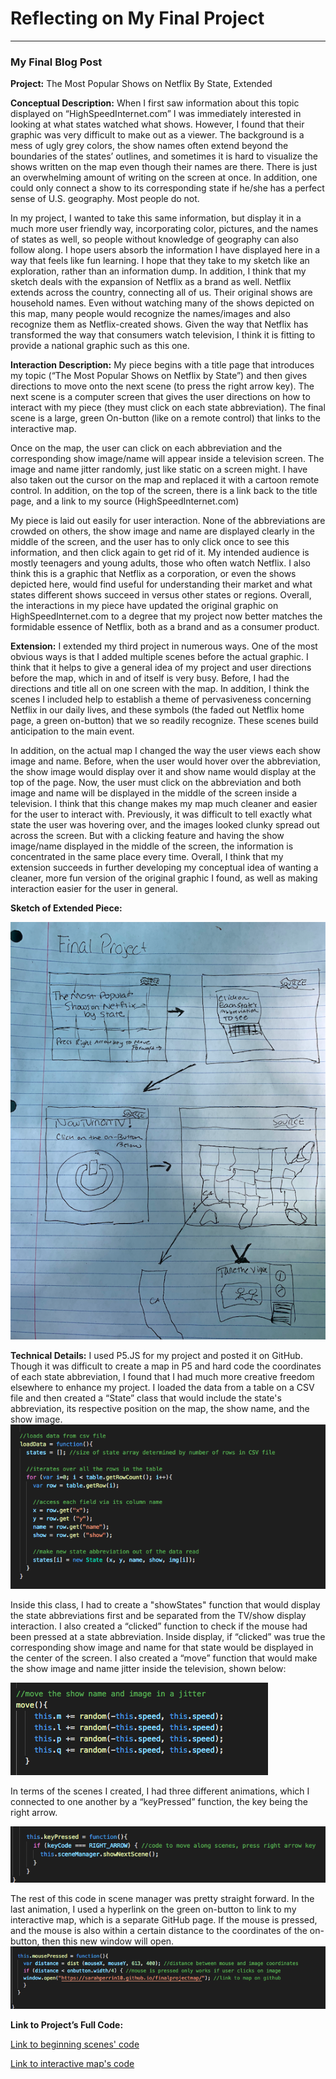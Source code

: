 # Reflecting on My Final Project
------

### My Final Blog Post

<b>Project:</b>
The Most Popular Shows on Netflix By State, Extended

<b>Conceptual Description:</b>
When I first saw information about this topic displayed on “HighSpeedInternet.com” I was immediately interested in looking at what states watched what shows. However, I found that their graphic was very difficult to make out as a viewer. The background is a mess of ugly grey colors, the show names often extend beyond the boundaries of the states’ outlines, and sometimes it is hard to visualize the shows written on the map even though their names are there. There is just an overwhelming amount of writing on the screen at once. In addition, one could only connect a show to its corresponding state if he/she has a perfect sense of U.S. geography. Most people do not.

In my project, I wanted to take this same information, but display it in a much more user friendly way, incorporating color, pictures, and the names of states as well, so people without knowledge of geography can also follow along. I hope users absorb the information I have displayed here in a way that feels like fun learning. I hope that they take to my sketch like an exploration, rather than an information dump. In addition, I think that my sketch deals with the expansion of Netflix as a brand as well. Netflix extends across the country, connecting all of us. Their original shows are household names. Even without watching many of the shows depicted on this map, many people would recognize the names/images and also recognize them as Netflix-created shows. Given the way that Netflix has transformed the way that consumers watch television, I think it is fitting to provide a national graphic such as this one.

<b>Interaction Description:</b>
My piece begins with a title page that introduces my topic (“The Most Popular Shows on Netflix by State”) and then gives directions to move onto the next scene (to press the right arrow key). The next scene is a computer screen that gives the user directions on how to interact with my piece (they must click on each state abbreviation). The final scene is a large, green On-button (like on a remote control) that links to the interactive map.

Once on the map, the user can click on each abbreviation and the  corresponding show image/name will appear inside a television screen. The image and name jitter randomly, just like static on a screen might. I have also taken out the cursor on the map and replaced it with a cartoon remote control. In addition, on the top of the screen, there is a link back to the title page, and a link to my source (HighSpeedInternet.com)

My piece is laid out easily for user interaction. None of the abbreviations are crowded on others, the show image and name are displayed clearly in the middle of the screen, and the user has to only click once to see this information, and then click again to get rid of it. My intended audience is mostly teenagers and young adults, those who often watch Netflix. I also think this is a graphic that Netflix as a corporation, or even the shows depicted here, would find useful for understanding their market and what states different shows succeed in versus other states or regions. Overall, the interactions in my piece have updated the original graphic on HighSpeedInternet.com to a degree that my project now better matches the formidable essence of Netflix, both as a brand and as a consumer product.

<b>Extension:</b>
I extended my third project in numerous ways. One of the most obvious ways is that I added multiple scenes before the actual graphic. I think that it helps to give a general idea of my project and user directions before the map, which in and of itself is very busy. Before, I had the directions and title all on one screen with the map. In addition, I think the scenes I included help to establish a theme of pervasiveness concerning Netflix in our daily lives, and these symbols (the faded out Netflix home page, a green on-button) that we so readily recognize. These scenes build anticipation to the main event.

In addition, on the actual map I changed the way the user views each show image and name. Before, when the user would hover over the abbreviation, the show image would display over it and show name would display at the top of the page. Now, the user must click on the abbreviation and both image and name will be displayed in the middle of the screen inside a television. I think that this change makes my map much cleaner and easier for the user to interact with. Previously, it was difficult to tell exactly what state the user was hovering over, and the images looked clunky spread out across the screen. But with a clicking feature and having the show image/name displayed in the middle of the screen, the information is concentrated in the same place every time. Overall, I think that my extension succeeds in further developing my conceptual idea of wanting a cleaner, more fun version of the original graphic I found, as well as making interaction easier for the user in general.

<b>Sketch of Extended Piece:</b>

![Sarah Perrin](images/outline.png?raw=true "Sarah Perrin") 


<b>Technical Details:</b>
I used P5.JS for my project and posted it on GitHub. Though it was difficult to create a map in P5 and hard code the coordinates of each state abbreviation, I found that I had much more creative freedom elsewhere to enhance my project. I loaded the data from a table on a CSV file and then created a “State” class that would include the state's abbreviation, its respective position on the map, the show name, and the show image. 
![Sarah Perrin](images/screenshot3.png?raw=true "Sarah Perrin")

Inside this class, I had to create a "showStates" function that would display the state abbreviations first and be separated from the TV/show display interaction. I also created a “clicked” function to check if the mouse had been pressed at a state abbreviation. Inside display, if “clicked” was true the corresponding show image and name for that state would be displayed in the center of the screen. I also created a “move” function that would make the show image and name jitter inside the television, shown below:

![Sarah Perrin](images/screenshot2.png?raw=true "Sarah Perrin")

In terms of the scenes I created, I had three different animations, which I connected to one another by a “keyPressed” function, the key being the right arrow.

![Sarah Perrin](images/screenshot1.png?raw=true "Sarah Perrin")

The rest of this code in scene manager was pretty straight forward. In the last animation, I used a hyperlink on the green on-button to link to my interactive map, which is a separate GitHub page. If the mouse is pressed, and the mouse is also within a certain distance to the coordinates of the on-button, then this new window will open. 
![Sarah Perrin](images/screenshot4.png?raw=true "Sarah Perrin")


<b>Link to Project’s Full Code:</b>
<p><a href="https://github.com/sarahperrin10/finalproject">Link to beginning scenes' code</a></p>
<p><a href="https://github.com/sarahperrin10/finalprojectmap">Link to interactive map's code</a></p>
